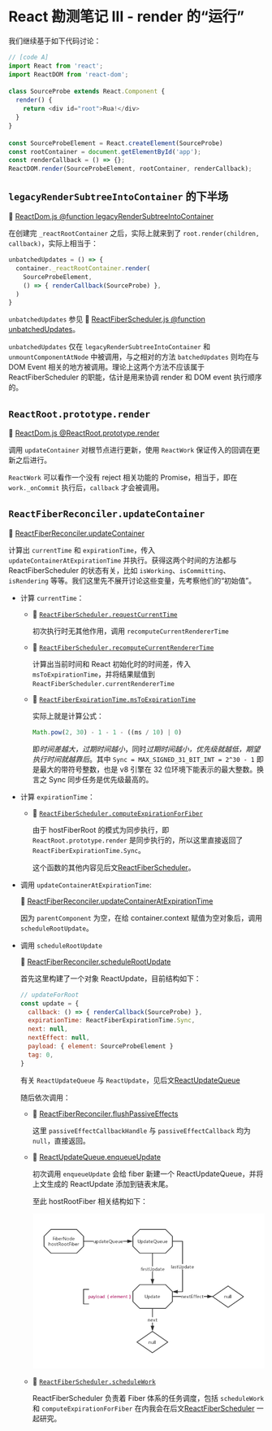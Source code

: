 # React 勘测笔记 III - render 的“运行”

我们继续基于如下代码讨论：

```js
// [code A]
import React from 'react';
import ReactDOM from 'react-dom';

class SourceProbe extends React.Component {
  render() {
    return <div id="root">Rua!</div>
  }
}

const SourceProbeElement = React.createElement(SourceProbe)
const rootContainer = document.getElementById('app');
const renderCallback = () => {};
ReactDOM.render(SourceProbeElement, rootContainer, renderCallback);
```

## `legacyRenderSubtreeIntoContainer` 的下半场

:dolphin: [ReactDom.js @function legacyRenderSubtreeIntoContainer](https://github.com/TAUnionOtto/react-interpretation/blob/master/packages/react-dom/src/client/ReactDOM.js#L598)

在创建完 `_reactRootContainer` 之后，实际上就来到了 `root.render(children, callback)`，实际上相当于：

```js
unbatchedUpdates = () => {
  container._reactRootContainer.render(
    SourceProbeElement,
    () => { renderCallback(SourceProbe) },
  )
}
```

`unbatchedUpdates` 参见 :dolphin: [ReactFiberScheduler.js @function unbatchedUpdates](https://github.com/TAUnionOtto/react-interpretation/blob/master/packages/react-reconciler/src/ReactFiberScheduler.js)。

`unbatchedUpdates` 仅在 `legacyRenderSubtreeIntoContainer` 和 `unmountComponentAtNode` 中被调用，与之相对的方法 `batchedUpdates` 则均在与 DOM Event 相关的地方被调用。理论上这两个方法不应该属于 ReactFiberScheduler 的职能，估计是用来协调 render 和 DOM event 执行顺序的。

## `ReactRoot.prototype.render`

:dolphin: [ReactDom.js @ReactRoot.prototype.render](https://github.com/TAUnionOtto/react-interpretation/blob/master/packages/react-dom/src/client/ReactDOM.js#L375)

调用 `updateContainer` 对根节点进行更新，使用 `ReactWork` 保证传入的回调在更新之后进行。

`ReactWork` 可以看作一个没有 reject 相关功能的 Promise，相当于，即在 `work._onCommit` 执行后，`callback` 才会被调用。

## `ReactFiberReconciler.updateContainer`

:dolphin: [ReactFiberReconciler.updateContainer](https://github.com/TAUnionOtto/react-interpretation/blob/master/packages/react-reconciler/src/ReactFiberReconciler.js#L283)

  计算出 `currentTime` 和 `expirationTime`，传入 `updateContainerAtExpirationTime` 并执行。获得这两个时间的方法都与 ReactFiberScheduler 的状态有关，比如 `isWorking`、`isCommitting`、`isRendering` 等等。我们这里先不展开讨论这些变量，先考察他们的“初始值”。

- 计算 `currentTime`：

  - :dolphin: [`ReactFiberScheduler.requestCurrentTime`](https://github.com/TAUnionOtto/react-interpretation/blob/master/packages/react-reconciler/src/ReactFiberScheduler.js@2043)

    初次执行时无其他作用，调用 `recomputeCurrentRendererTime`

  - :dolphin: [`ReactFiberScheduler.recomputeCurrentRendererTime`](https://github.com/TAUnionOtto/react-interpretation/blob/master/packages/react-reconciler/src/ReactFiberScheduler.js#L1952)

    计算出当前时间和 React 初始化时的时间差，传入 `msToExpirationTime`，并将结果赋值到 `ReactFiberScheduler.currentRendererTime`

  - :dolphin: [`ReactFiberExpirationTime.msToExpirationTime`](https://github.com/TAUnionOtto/react-interpretation/blob/master/packages/react-reconciler/src/ReactFiberExpirationTime.js#L23)

    实际上就是计算公式：

    ```js
    Math.pow(2, 30) - 1 - 1 - ((ms / 10) | 0)
    ```

    即*时间差越大，过期时间越小*，同时*过期时间越小，优先级就越低，期望执行时间就越靠后*。其中 `Sync = MAX_SIGNED_31_BIT_INT = 2^30 - 1` 即是最大的带符号整数，也是 v8 引擎在 32 位环境下能表示的最大整数。换言之 Sync 同步任务是优先级最高的。

- 计算 `expirationTime`：

  - :dolphin: [`ReactFiberScheduler.computeExpirationForFiber`](https://github.com/TAUnionOtto/react-interpretation/blob/master/packages/react-reconciler/src/ReactFiberScheduler.js@1596)

    由于 hostFiberRoot 的模式为同步执行，即 `ReactRoot.prototype.render` 是同步执行的，所以这里直接返回了 `ReactFiberExpirationTime.Sync`。

    这个函数的其他内容见后文[ReactFiberScheduler](https://github.com/TAUnionOtto/Blog/blob/master/08.React%20%E5%8B%98%E6%B5%8B%E7%AC%94%E8%AE%B0%20V%20-%20ReactFiberScheduler.md)。

- 调用 `updateContainerAtExpirationTime`:

  :dolphin: [ReactFiberReconciler.updateContainerAtExpirationTime](https://github.com/TAUnionOtto/react-interpretation/blob/master/packages/react-reconciler/src/ReactFiberReconciler.js#L162)

  因为 `parentComponent` 为空，在给 container.context 赋值为空对象后，调用 `scheduleRootUpdate`。

- 调用 `scheduleRootUpdate`

  :dolphin: [ReactFiberReconciler.scheduleRootUpdate](https://github.com/TAUnionOtto/react-interpretation/blob/master/packages/react-reconciler/src/ReactFiberReconciler.js#L115)

  首先这里构建了一个对象 ReactUpdate，目前结构如下：

  ```js
  // updateForRoot
  const update = {
    callback: () => { renderCallback(SourceProbe) },
    expirationTime: ReactFiberExpirationTime.Sync,
    next: null,
    nextEffect: null,
    payload: { element: SourceProbeElement }
    tag: 0,
  }
  ```

  有关 `ReactUpdateQueue` 与 `ReactUpdate`，见后文[ReactUpdateQueue](https://github.com/TAUnionOtto/Blog/blob/master/07.React%20%E5%8B%98%E6%B5%8B%E7%AC%94%E8%AE%B0%20IV%20-%20ReactUpdateQueue.md)

  随后依次调用：

  - :dolphin: [ReactFiberReconciler.flushPassiveEffects](https://github.com/TAUnionOtto/react-interpretation/blob/master/packages/react-reconciler/src/ReactFiberReconciler.js#L599)

    这里 `passiveEffectCallbackHandle` 与 `passiveEffectCallback` 均为 `null`，直接返回。

  - :dolphin: [ReactUpdateQueue.enqueueUpdate](https://github.com/TAUnionOtto/react-interpretation/blob/master/packages/react-reconciler/src/ReactUpdateQueue.js#L229)

    初次调用 `enqueueUpdate` 会给 fiber 新建一个 ReactUpdateQueue，并将上文生成的 ReactUpdate 添加到链表末尾。

    至此 hostRootFiber 相关结构如下：

    ![fiber_after_enqueue_update](./static/fiber_after_enqueue_update.png)

  - :dolphin: [`ReactFiberScheduler.scheduleWork`](https://github.com/TAUnionOtto/react-interpretation/blob/master/packages/react-reconciler/src/ReactFiberScheduler.js@1855)

    ReactFiberScheduler 负责着 Fiber 体系的任务调度，包括 `scheduleWork` 和 `computeExpirationForFiber` 在内我会在后文[ReactFiberScheduler](https://github.com/TAUnionOtto/Blog/blob/master/08.React%20%E5%8B%98%E6%B5%8B%E7%AC%94%E8%AE%B0%20V%20-%20ReactFiberScheduler.md) 一起研究。
